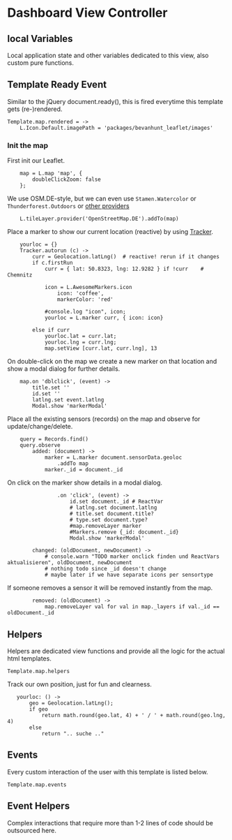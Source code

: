 # Dashboard View Controller

## local Variables
Local application state and other variables dedicated to this view, also custom pure functions.

## Template Ready Event
Similar to the jQuery document.ready(), this is fired everytime this template gets (re-)rendered.

    Template.map.rendered = ->
        L.Icon.Default.imagePath = 'packages/bevanhunt_leaflet/images'

### Init the map

First init our Leaflet.

        map = L.map 'map', {
            doubleClickZoom: false
        };

We use OSM.DE-style, but we can even use `Stamen.Watercolor` or `Thunderforest.Outdoors` or [other providers](http://leaflet-extras.github.io/leaflet-providers/preview/)

        L.tileLayer.provider('OpenStreetMap.DE').addTo(map)

Place a marker to show our current location (reactive) by using [Tracker](https://www.meteor.com/tracker).

        yourloc = {}
        Tracker.autorun (c) ->
            curr = Geolocation.latLng()  # reactive! rerun if it changes
            if c.firstRun
                curr = { lat: 50.8323, lng: 12.9282 } if !curr    # Chemnitz

                icon = L.AwesomeMarkers.icon
                    icon: 'coffee',
                    markerColor: 'red'

                #console.log "icon", icon;
                yourloc = L.marker curr, { icon: icon}

            else if curr
                yourloc.lat = curr.lat;
                yourloc.lng = curr.lng;
                map.setView [curr.lat, curr.lng], 13

On double-click on the map we create a new marker on that location and show a modal dialog for further details.

        map.on 'dblclick', (event) ->
            title.set ''
            id.set ''
            latlng.set event.latlng
            Modal.show 'markerModal'

Place all the existing sensors (records) on the map and observe for update/change/delete.

        query = Records.find()
        query.observe
            added: (document) ->
                marker = L.marker document.sensorData.geoloc
                    .addTo map
                marker._id = document._id

On click on the marker show details in a modal dialog.

                    .on 'click', (event) ->
                        id.set document._id # ReactVar
                        # latlng.set document.latlng
                        # title.set document.title?
                        # type.set document.type?
                        #map.removeLayer marker
                        #Markers.remove {_id: document._id}
                        Modal.show 'markerModal'

            changed: (oldDocument, newDocument) ->
                # console.warn "TODO marker onclick finden und ReactVars aktualisieren", oldDocument, newDocument
                # nothing todo since _id doesn't change
                # maybe later if we have separate icons per sensortype

If someone removes a sensor it will be removed instantly from the map.

            removed: (oldDocument) ->
                map.removeLayer val for val in map._layers if val._id == oldDocument._id


## Helpers
Helpers are dedicated view functions and provide all the logic for the actual html templates.

    Template.map.helpers

Track our own position, just for fun and clearness.

       yourloc: () ->
           geo = Geolocation.latLng();
           if geo
               return math.round(geo.lat, 4) + ' / ' + math.round(geo.lng, 4)
           else
               return ".. suche .."


## Events
Every custom interaction of the user with this template is listed below.

    Template.map.events


## Event Helpers
Complex interactions that require more than 1-2 lines of code should be outsourced here.
